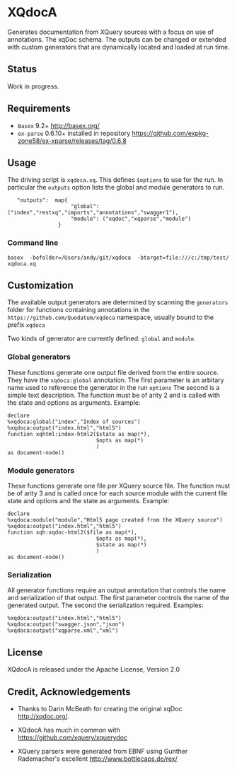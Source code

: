# XQdocA

Generates documentation from XQuery sources with a focus on use of annotations.
The xqDoc schema. The outputs can be changed or extended with custom generators that are dynamically 
located and loaded at run time. 

## Status

Work in progress.

## Requirements

* `Basex` 9.2+ http://basex.org/
* `ex-parse` 0.6.10+ installed in repository https://github.com/expkg-zone58/ex-xparse/releases/tag/0.6.8

## Usage

The driving script is `xqdoca.xq`. This defines `$options` to use for the run.
In particular the `outputs` option lists the global and module generators to run.

```
   "outputs":  map{
                    "global": ("index","restxq","imports","annotations","swagger1"),
                    "module": ("xqdoc","xqparse","module")  
                }    
```

### Command line

```
basex  -befolder=/Users/andy/git/xqdoca  -btarget=file:///c:/tmp/test/ xqdoca.xq
```

## Customization
The available output generators are determined by scanning the `generators` folder for functions
containing annotations in the `https://github.com/Quodatum/xqdoca` namespace, usually bound to the 
prefix `xqdoca`

 Two kinds of generator are currently defined: `global` and `module`. 
 
### Global generators
These functions generate one output file derived from the entire source.
They have the `xqdoca:global` annotation.
The first parameter is an arbitary name used to reference the generator in the run `options`
The second is a simple text description.
The function must be of arity 2 and is called with the state and options as arguments.
Example:
```
declare 
%xqdoca:global("index","Index of sources")
%xqdoca:output("index.html","html5") 
function xqhtml:index-html2($state as map(*),
                            $opts as map(*)
                            )
as document-node()          
```

### Module generators
These functions generate one file per XQuery source file.
The function must be of arity 3 and is called once for each source module 
with the current file state and options and the state as arguments.
Example:
```
declare 
%xqdoca:module("module","Html5 page created from the XQuery source")
%xqdoca:output("index.html","html5")
function xqh:xqdoc-html2($file as map(*),
                            $opts as map(*),
                            $state as map(*)
                            )
as document-node()
```
                  
### Serialization
All generator functions require an output annotation that controls the name and serialization of that output.
The first parameter controls the name of the generated output. The second the serialization required.
Examples:
```
%xqdoca:output("index.html","html5")
%xqdoca:output("swagger.json","json")
%xqdoca:output("xqparse.xml","xml")  
``` 
## License

XQdocA is released under the Apache License, Version 2.0

## Credit, Acknowledgements

* Thanks to Darin McBeath for creating the original xqDoc http://xqdoc.org/.
* XQdocA has much in common with https://github.com/xquery/xquerydoc

* XQuery parsers were generated from EBNF using Gunther Rademacher's excellent http://www.bottlecaps.de/rex/